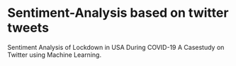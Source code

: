 # Sentiment-Analysis based on twitter tweets
Sentiment Analysis of Lockdown in USA During COVID-19 A Casestudy on Twitter using Machine Learning. 

